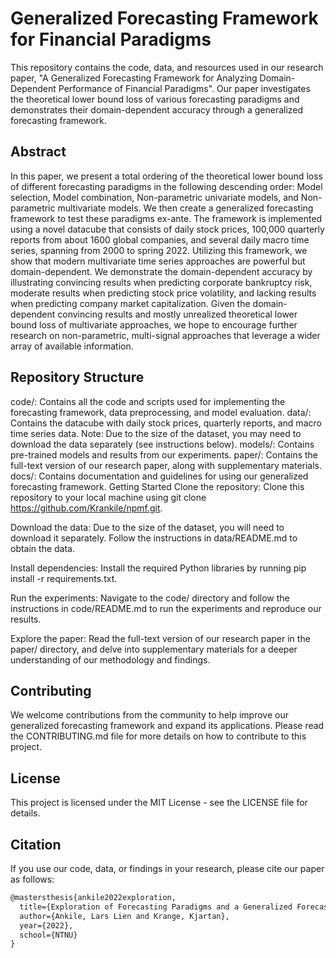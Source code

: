 # Generalized Forecasting Framework for Financial Paradigms
This repository contains the code, data, and resources used in our research paper, "A Generalized Forecasting Framework for Analyzing Domain-Dependent Performance of Financial Paradigms". Our paper investigates the theoretical lower bound loss of various forecasting paradigms and demonstrates their domain-dependent accuracy through a generalized forecasting framework.

## Abstract
In this paper, we present a total ordering of the theoretical lower bound loss of different forecasting paradigms in the following descending order: Model selection, Model combination, Non-parametric univariate models, and Non-parametric multivariate models. We then create a generalized forecasting framework to test these paradigms ex-ante. The framework is implemented using a novel datacube that consists of daily stock prices, 100,000 quarterly reports from about 1600 global companies, and several daily macro time series, spanning from 2000 to spring 2022. Utilizing this framework, we show that modern multivariate time series approaches are powerful but domain-dependent. We demonstrate the domain-dependent accuracy by illustrating convincing results when predicting corporate bankruptcy risk, moderate results when predicting stock price volatility, and lacking results when predicting company market capitalization. Given the domain-dependent convincing results and mostly unrealized theoretical lower bound loss of multivariate approaches, we hope to encourage further research on non-parametric, multi-signal approaches that leverage a wider array of available information.

## Repository Structure
code/: Contains all the code and scripts used for implementing the forecasting framework, data preprocessing, and model evaluation.
data/: Contains the datacube with daily stock prices, quarterly reports, and macro time series data. Note: Due to the size of the dataset, you may need to download the data separately (see instructions below).
models/: Contains pre-trained models and results from our experiments.
paper/: Contains the full-text version of our research paper, along with supplementary materials.
docs/: Contains documentation and guidelines for using our generalized forecasting framework.
Getting Started
Clone the repository: Clone this repository to your local machine using git clone https://github.com/Krankile/npmf.git.

Download the data: Due to the size of the dataset, you will need to download it separately. Follow the instructions in data/README.md to obtain the data.

Install dependencies: Install the required Python libraries by running pip install -r requirements.txt.

Run the experiments: Navigate to the code/ directory and follow the instructions in code/README.md to run the experiments and reproduce our results.

Explore the paper: Read the full-text version of our research paper in the paper/ directory, and delve into supplementary materials for a deeper understanding of our methodology and findings.

## Contributing
We welcome contributions from the community to help improve our generalized forecasting framework and expand its applications. Please read the CONTRIBUTING.md file for more details on how to contribute to this project.

## License
This project is licensed under the MIT License - see the LICENSE file for details.

## Citation
If you use our code, data, or findings in your research, please cite our paper as follows:

```latex
@mastersthesis{ankile2022exploration,
  title={Exploration of Forecasting Paradigms and a Generalized Forecasting Framework},
  author={Ankile, Lars Lien and Krange, Kjartan},
  year={2022},
  school={NTNU}
}
```
